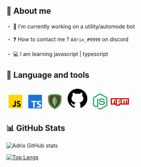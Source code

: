 ## 📝 About me
・ 🚧 I'm currently working on a utility/automode bot

・ ❓ How to contact me ? `Adrix_#9999` on discord

・ 💻 I am learning javascript | typescript

## 📌 Language and tools
<img alt= "Javascript" src="./icons8-javascript-48.png"> <img alt= "Typescript" src="./icons8-typescript-48.png"> <img alt= "MongoDB" src="./icons8-mongodb-48.png"> <img alt= "Github" src="./icons8-github-64.png"> <img alt= "NodeJS" src="./icons8-node-js-48.png"> <img alt= "NPM" src="./icons8-npm-48.png">

## 📊 GitHub Stats
   ![Adrix GitHub stats](https://github-readme-stats.vercel.app/api?username=Adrix-fr&show_icons=true&theme=radical)

[![Top Langs](https://github-readme-stats.vercel.app/api/top-langs/?username=Adrix-fr&langs_count=8)](https://github.com/Adrix-fr/github-readme-stats)
